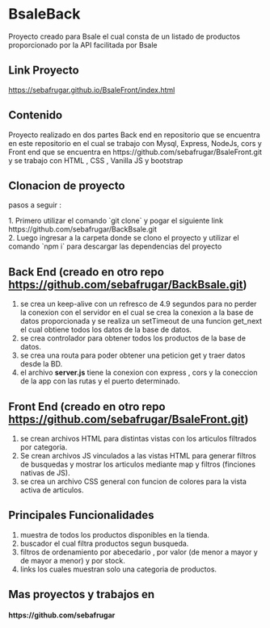 # BsaleBack

<p> Proyecto creado para Bsale el cual consta de un listado de productos 
  proporcionado por la API facilitada por Bsale </p>

## Link Proyecto

https://sebafrugar.github.io/BsaleFront/index.html


## Contenido 

<p> Proyecto realizado en dos partes Back end en repositorio que se encuentra en este repositorio en el cual se trabajo con Mysql,
Express, NodeJs, cors y Front end que se encuentra en https://github.com/sebafrugar/BsaleFront.git y se trabajo con HTML , CSS , Vanilla JS y bootstrap</p>
  
## Clonacion de proyecto

<p> pasos a seguir :</p>
1. Primero utilizar el comando `git clone` y pogar el siguiente link https://github.com/sebafrugar/BackBsale.git </br>
2. Luego ingresar a la carpeta donde se clono el proyecto y utilizar el comando `npm i` para descargar las dependencias del proyecto


## Back End (creado en otro repo https://github.com/sebafrugar/BackBsale.git)

1. se crea un keep-alive con un refresco de 4.9 segundos para no perder la conexion con el servidor en el cual se crea la conexion a la base de datos proporcionada y se realiza un setTimeout de una funcion get_next el cual obtiene todos los datos de la base de datos. </br>
2. se crea controlador para obtener todos los productos de la base de datos. </br>
3. se crea una routa para poder obtener una peticion get y traer datos desde la BD. </br>
4. el archivo **server.js** tiene la conexion con  express , cors y la coneccion de la app con las rutas y el puerto determinado. </br>


## Front End (creado en otro repo https://github.com/sebafrugar/BsaleFront.git)

1. se crean archivos HTML para distintas vistas con los articulos filtrados por categoria.</br>
2. Se crean archivos JS vinculados a las vistas HTML para generar filtros de busquedas y mostrar los articulos mediante map y filtros (finciones nativas de JS).</br>
3. se crea un archivo CSS general con funcion de colores para la vista activa de articulos.</br>


## Principales Funcionalidades 

1. muestra de todos los productos disponibles en la tienda.</br>
2. buscador el cual filtra productos segun busqueda.</br>
3. filtros de ordenamiento por abecedario , por valor (de menor a mayor y de mayor a menor) y por stock.</br>
4. links los cuales muestran solo una categoria de productos.</br>


## Mas proyectos y trabajos en

<h4> https://github.com/sebafrugar </h4>

